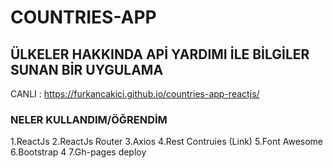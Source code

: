 # COUNTRIES-APP

## ÜLKELER HAKKINDA APİ YARDIMI İLE BİLGİLER SUNAN BİR UYGULAMA


CANLI : https://furkancakici.github.io/countries-app-reactjs/

### NELER KULLANDIM/ÖĞRENDİM

1.ReactJs
2.ReactJs Router
3.Axios
4.Rest Contruies (Link)
5.Font Awesome
6.Bootstrap 4
7.Gh-pages deploy
